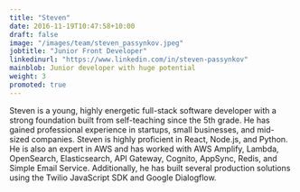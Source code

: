 ```yaml
---
title: "Steven"
date: 2016-11-19T10:47:58+10:00
draft: false
image: "/images/team/steven_passynkov.jpeg"
jobtitle: "Junior Front Developer"
linkedinurl: "https://www.linkedin.com/in/steven-passynkov"
mainblob: Junior developer with huge potential
weight: 3
promoted: true
---
```


Steven is a young, highly energetic full-stack software developer with a strong foundation built from self-teaching since the 5th grade. He has gained professional experience in startups, small businesses, and mid-sized companies. Steven is highly proficient in React, Node.js, and Python. He is also an expert in AWS and has worked with AWS Amplify, Lambda, OpenSearch, Elasticsearch, API Gateway, Cognito, AppSync, Redis, and Simple Email Service. Additionally, he has built several production solutions using the Twilio JavaScript SDK and Google Dialogflow.